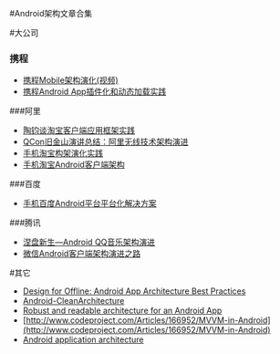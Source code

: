 #Android架构文章合集

#大公司
### 携程
+ [携程Mobile架构演化(视频)](http://www.infoq.com/cn/presentations/ctrip-mobile-architecture-evolution)
+ [携程Android App插件化和动态加载实践](http://www.infoq.com/cn/articles/ctrip-android-dynamic-loading)

###阿里
+ [陶钧谈淘宝客户端应用框架实践](http://www.infoq.com/cn/interviews/tj-taobao-client-arch)
+ [QCon旧金山演讲总结：阿里无线技术架构演进](http://www.infoq.com/cn/articles/alibaba-mobile-infrastructure)
+ [手机淘宝构架演化实践](http://www.infoq.com/cn/news/2014/12/taobao-app-evolution)
+ [手机淘宝Android客户端架构](http://www.open-open.com/lib/view/open1436316754208.html)

###百度
+ [手机百度Android平台平台化解决方案](http://www.infoq.com/cn/presentations/mobile-baidu-android-platform-solutions)

###腾讯
+ [涅盘新生—Android QQ音乐架构演进](http://www.infoq.com/cn/presentations/evolution-of-android-qq-music-architecture)
+ [微信Android客户端架构演进之路](http://www.infoq.com/cn/articles/wechat-android-app-architecture)
 
#其它
+ [Design for Offline: Android App Architecture Best Practices](https://plus.google.com/+AndroidDevelopers/posts/3C4GPowmWLb)
+ [Android-CleanArchitecture](https://github.com/android10/Android-CleanArchitecture)
+ [Robust and readable architecture for an Android App](http://blog.joanzapata.com/robust-architecture-for-an-android-app/)
+ [http://www.codeproject.com/Articles/166952/MVVM-in-Android](http://www.codeproject.com/Articles/166952/MVVM-in-Android)
+ [Android application architecture](https://events.google.com/io2015/schedule?sid=358c9f91-b6d4-e411-b87f-00155d5066d7#day1/358c9f91-b6d4-e411-b87f-00155d5066d7)
